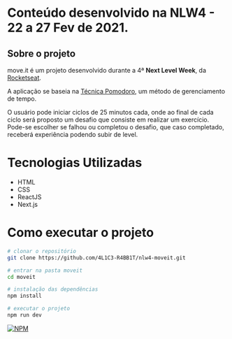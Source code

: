 
# Conteúdo desenvolvido na NLW4 - 22 a 27 Fev de 2021.

## Sobre o projeto
move.it é um projeto desenvolvido durante a 4ª **Next Level Week**, da [Rocketseat](https://rocketseat.com.br "Site da Rocketseat").

A aplicação se baseia na [Técnica Pomodoro](https://pt.wikipedia.org/wiki/T%C3%A9cnica_pomodoro "Página da Wikipédia"), um método de gerenciamento de tempo. 

O usuário pode iniciar ciclos de 25 minutos cada, onde ao final de cada ciclo será proposto um desafio que consiste em realizar um exercício. Pode-se escolher se falhou ou completou o desafio, que caso completado, receberá experiência podendo subir de level.

# Tecnologias Utilizadas
- HTML
- CSS
- ReactJS 
- Next.js

# Como executar o projeto
```bash
# clonar o repositório
git clone https://github.com/4L1C3-R4BB1T/nlw4-moveit.git

# entrar na pasta moveit
cd moveit

# instalação das dependências
npm install

# executar o projeto
npm run dev
```
[![NPM](https://img.shields.io/npm/l/react)](https://github.com/4L1C3-R4BB1T/nlw4-moveit/blob/main/LICENSE) 
